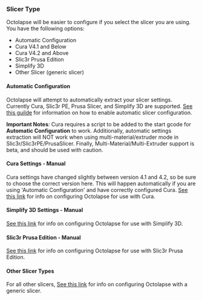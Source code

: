 ### Slicer Type
Octolapse will be easier to configure if you select the slicer you are using.  You have the following options:

* Automatic Configuration
* Cura V4.1 and Below
* Cura V4.2 and Above
* Slic3r Prusa Edition
* Simplify 3D
* Other Slicer (generic slicer)

#### Automatic Configuration
Octolapse will attempt to automatically extract your slicer settings.  Currently Cura, Slic3r PE, Prusa Slicer, and Simplify 3D are supported.  [See this guilde](https://github.com/FormerLurker/Octolapse/wiki/Automatic-Slicer-Settings) for information on how to enable automatic slicer configuration.

**Important Notes**:  Cura requires a script to be added to the start gcode for **Automatic Configuration** to work.  Additionally, automatic settings extraction will NOT work when using multi-material/extruder mode in Slic3r/Slic3rPE/PrusaSlicer.  Finally, Multi-Material/Multi-Extruder support is beta, and should be used with caution. 

#### Cura Settings - Manual
Cura settings have changed slightly between version 4.1 and 4.2, so be sure to choose the correct version here.  This will happen automatically if you are using 'Automatic Configuration' and have correctly configured Cura.  [See this link](https://github.com/FormerLurker/Octolapse/wiki/Printer-Profiles---Cura-Settings) for info on configuring Octolapse for use with Cura.
#### Simplify 3D Settings - Manual
[See this link](https://github.com/FormerLurker/Octolapse/wiki/Printer-Profiles---Simplify-3D-Settings) for info on configuring Octolapse for use with Simplify 3D.
#### Slic3r Prusa Edition - Manual
[See this link](https://github.com/FormerLurker/Octolapse/wiki/Printer-Profiles---Slic3r-Prusa-Edition-Settings) for info on configuring Octolapse for use with Slic3r Prusa Edition.
#### Other Slicer Types
For all other slicers, [See this link](https://github.com/FormerLurker/Octolapse/wiki/Printer-Profiles---Other-Slicer-Settings) for info on configuring Octolapse with a generic slicer.
